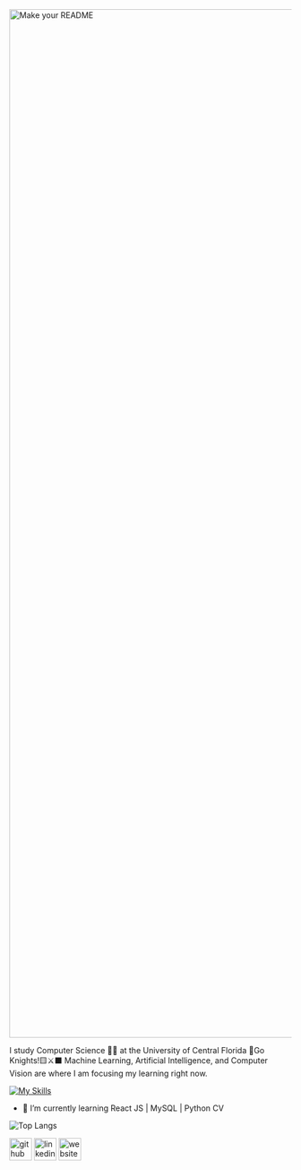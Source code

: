 
<img width="1834" alt="Make your README" src="https://github.com/NikoKaramitos/NikoKaramitos/assets/78456903/8398b119-b5b6-476a-9847-38d1970f7a88">

I study Computer Science 👨‍💻 at the University of Central Florida 🍊Go Knights!🟨⚔️⬛️
Machine Learning, Artificial Intelligence, and Computer Vision are where I am focusing my learning right now.

[![My Skills](https://skillicons.dev/icons?i=java,c,py,js,flutter,html,css,bootstrap,androidstudio,kotlin,mysql,nodejs,php,react,opencv,pytorch,tensorflow,sklearn&perline=10)](https://skillicons.dev)

- 🌱 I’m currently learning React JS | MySQL | Python CV

![Top Langs](https://github-readme-stats.vercel.app/api/top-langs/?username=NikoKaramitos&theme=tokyonight&hide_progress=true) 


[<img src='https://cdn.jsdelivr.net/npm/simple-icons@3.0.1/icons/github.svg' alt='github' height='40'>](https://github.com/NikoKaramitos)  [<img src='https://cdn.jsdelivr.net/npm/simple-icons@3.0.1/icons/linkedin.svg' alt='linkedin' height='40'>](https://www.linkedin.com/in/nicholas-karamitos/) [<img src='https://cdn.jsdelivr.net/npm/simple-icons@3.0.1/icons/icloud.svg' alt='website' height='40'>](https://nikokaramitos.com)  

<!--
**NikoKaramitos/NikoKaramitos** is a ✨ _special_ ✨ repository because its `README.md` (this file) appears on your GitHub profile.

Here are some ideas to get you started:

- 🔭 I’m currently working on ...
- 🌱 I’m currently learning ...
- 👯 I’m looking to collaborate on ...
- 🤔 I’m looking for help with ...
- 💬 Ask me about ...
- 📫 How to reach me: ...
- 😄 Pronouns: ...
- ⚡ Fun fact: ...

🍊💻📸⚔️⬛️🟨🇬🇷🇺🇸
-->
